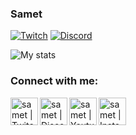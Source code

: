 
 
 
###  Samet

[![Twitch](https://img.shields.io/badge/twitch-%239146FF.svg?&style=for-the-badge&logo=twitch&logoColor=white)][twitch]
[![Discord](https://img.shields.io/discord/340568729634996225?label=Discord&logo=Discord)][discord]

![My stats](https://github-readme-stats.vercel.app/api?username=barmannsamet&show_icons=true&count_private=true)

### Connect with me:

[<img align="left" alt="samet | Twitch" width="44px" src="https://img.icons8.com/fluent/2x/twitch.png" />][twitch]
[<img align="left" alt="samet | Discord" width="44px" src="https://i.ibb.co/YtNhB1V/icons8-discord-new-logo-48.png" />][discord]
[<img align="left" alt="samet | Youtube" width="44px" src="https://img.icons8.com/color/2x/youtube-play.png" />][youtube]
[<img align="left" alt="samet | Instagram" width="44px" src="https://i.ibb.co/tz8skHM/icons8-instagram-48.png" />][instagram]

<br />

[discord]: https://discord.gg/3hy5DmFStm
[instagram]: https://www.instagram.com/barmannsamet/
[twitch]: https://www.twitch.tv/losahack
[youtube]: https://www.youtube.com/channel/UCjRKx2lhjs3AtBGIMfCE6Uw
